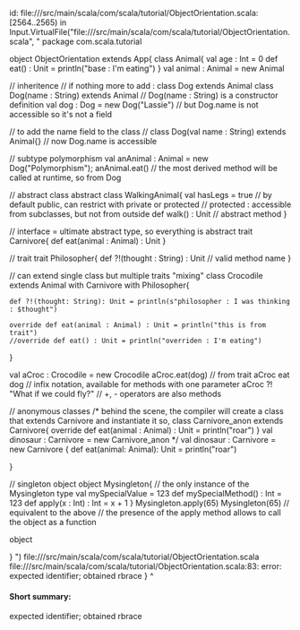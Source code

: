 id: file://<WORKSPACE>/src/main/scala/com/scala/tutorial/ObjectOrientation.scala:[2564..2565) in Input.VirtualFile("file://<WORKSPACE>/src/main/scala/com/scala/tutorial/ObjectOrientation.scala", " package com.scala.tutorial

object ObjectOrientation extends App{
  class Animal{
    val age : Int = 0
    def eat() : Unit = println("base : I'm eating")
  }
  val animal : Animal = new Animal

  // inheritence
  // if nothing more to add : class Dog extends Animal
  class Dog(name : String) extends Animal // Dog(name : String) is a constructor definition
  val dog : Dog = new Dog("Lassie")
  // but Dog.name is not accessible so it's not a field

  // to add the name field to the class
  // class Dog(val name : String) extends Animal{}
  // now Dog.name is accessible

  // subtype polymorphism
  val anAnimal : Animal = new Dog("Polymorphism");
  anAnimal.eat() // the most derived method will be called at runtime, so from Dog

  // abstract class
  abstract class WalkingAnimal{
    val hasLegs = true 
    // by default public, can restrict with private or protected
    // protected : accessible from subclasses, but not from outside
    def walk() : Unit // abstract method
  }

  // interface = ultimate abstract type, so everything is abstract
  trait Carnivore{
    def eat(animal : Animal) : Unit
  }

  // trait
  trait Philosopher{
    def ?!(thought : String) : Unit // valid method name
  }

  // can extend single class but multiple traits "mixing"
  class Crocodile extends Animal with Carnivore with Philosopher{

    def ?!(thought: String): Unit = println(s"philosopher : I was thinking : $thought")

    override def eat(animal : Animal) : Unit = println("this is from trait")
    //override def eat() : Unit = println("overriden : I'm eating")
  }
  
  val aCroc : Crocodile = new Crocodile
  aCroc.eat(dog) // from trait
  aCroc eat dog // infix notation, available for methods with one parameter 
  aCroc ?! "What if we could fly?" // +, - operators are also methods


  // anonymous classes
  /*
    behind the scene, the compiler will create a class that extends Carnivore and instantiate it
    so, class Carnivore_anon extends Carnivore{
      override def eat(animal : Animal) : Unit = println("roar")
    }
    val dinosaur : Carnivore = new Carnivore_anon
  */
  val dinosaur : Carnivore = new Carnivore {
    def eat(animal: Animal): Unit = println("roar")
    
  }

  // singleton object
  object Mysingleton{ // the only instance of the Mysingleton type
    val mySpecialValue = 123
    def mySpecialMethod() : Int = 123
    def apply(x : Int) : Int = x + 1
  }
  Mysingleton.apply(65)
  Mysingleton(65) // equivalent to the above
  // the presence of the apply method allows to call the object as a function

  object 


}
")
file://<WORKSPACE>/src/main/scala/com/scala/tutorial/ObjectOrientation.scala
file://<WORKSPACE>/src/main/scala/com/scala/tutorial/ObjectOrientation.scala:83: error: expected identifier; obtained rbrace
}
^
#### Short summary: 

expected identifier; obtained rbrace
